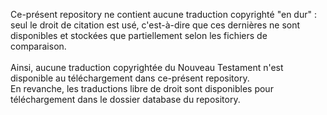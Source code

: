 Ce-présent repository ne contient aucune traduction copyrighté "en dur" : seul le droit de citation est usé, c'est-à-dire que ces dernières ne sont disponibles et stockées que partiellement selon les fichiers de comparaison.<br>
<br>
Ainsi, aucune traduction copyrightée du Nouveau Testament n'est disponible au téléchargement dans ce-présent repository.<br>
En revanche, les traductions libre de droit sont disponibles pour téléchargement dans le dossier database du repository.
